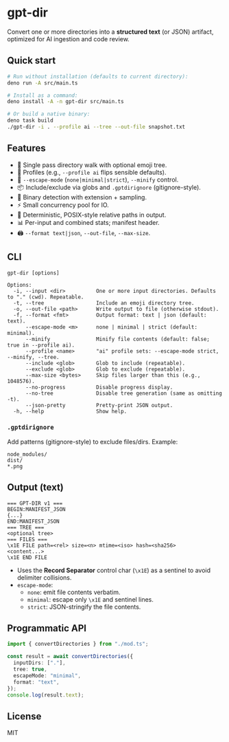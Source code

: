 # gpt-dir

Convert one or more directories into a **structured text** (or JSON) artifact, optimized for AI ingestion and code review.

## Quick start

```bash
# Run without installation (defaults to current directory):
deno run -A src/main.ts

# Install as a command:
deno install -A -n gpt-dir src/main.ts

# Or build a native binary:
deno task build
./gpt-dir -i . --profile ai --tree --out-file snapshot.txt
```

## Features

- 🔎 Single pass directory walk with optional emoji tree.
- 🧠 Profiles (e.g., `--profile ai` flips sensible defaults).
- 🧹 `--escape-mode` (`none|minimal|strict`), `--minify` control.
- 📦 Include/exclude via globs and `.gptdirignore` (gitignore-style).
- 🧰 Binary detection with extension + sampling.
- ⚡ Small concurrency pool for IO.
- 🧾 Deterministic, POSIX-style relative paths in output.
- 📊 Per-input and combined stats; manifest header.
- 🖨️ `--format text|json`, `--out-file`, `--max-size`.

## CLI

```shell
gpt-dir [options]

Options:
  -i, --input <dir>          One or more input directories. Defaults to "." (cwd). Repeatable.
  -t, --tree                 Include an emoji directory tree.
  -o, --out-file <path>      Write output to file (otherwise stdout).
  -f, --format <fmt>         Output format: text | json (default: text).
      --escape-mode <m>      none | minimal | strict (default: minimal).
      --minify               Minify file contents (default: false; true in --profile ai).
      --profile <name>       "ai" profile sets: --escape-mode strict, --minify, --tree.
      --include <glob>       Glob to include (repeatable).
      --exclude <glob>       Glob to exclude (repeatable).
      --max-size <bytes>     Skip files larger than this (e.g., 1048576).
      --no-progress          Disable progress display.
      --no-tree              Disable tree generation (same as omitting -t).
      --json-pretty          Pretty-print JSON output.
  -h, --help                 Show help.
```

### `.gptdirignore`

Add patterns (gitignore-style) to exclude files/dirs. Example:

```text
node_modules/
dist/
*.png
```

## Output (text)

```text
=== GPT-DIR v1 ===
BEGIN:MANIFEST_JSON
{...}
END:MANIFEST_JSON
=== TREE ===
<optional tree>
=== FILES ===
\x1E FILE path=<rel> size=<n> mtime=<iso> hash=<sha256>
<content...>
\x1E END FILE
```

- Uses the **Record Separator** control char (`\x1E`) as a sentinel to avoid delimiter collisions.
- `escape-mode`:
  - `none`: emit file contents verbatim.
  - `minimal`: escape only `\x1E` and sentinel lines.
  - `strict`: JSON-stringify the file contents.

## Programmatic API

```ts
import { convertDirectories } from "./mod.ts";

const result = await convertDirectories({
  inputDirs: ["."],
  tree: true,
  escapeMode: "minimal",
  format: "text",
});
console.log(result.text);
```

## License

MIT
